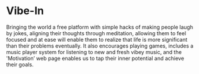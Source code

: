 # Vibe-In
Bringing the world a free platform with simple hacks of making people laugh by jokes, aligning their thoughts through meditation, allowing them to feel focused and at ease will enable them to realize that life is more significant than their problems eventually. It also encourages playing games, includes a music player system for listening to new and fresh vibey music, and the 'Motivation’ web page enables us to tap their inner potential and achieve their goals.


